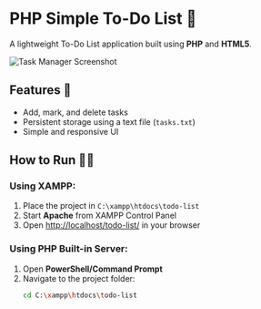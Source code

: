 # PHP Simple To-Do List 📝

A lightweight To-Do List application built using **PHP** and **HTML5**.

![Task Manager Screenshot](image.png)

## Features 🚀
- Add, mark, and delete tasks
- Persistent storage using a text file (`tasks.txt`)
- Simple and responsive UI

## How to Run 🏃‍♂️
### Using XAMPP:
1. Place the project in `C:\xampp\htdocs\todo-list`
2. Start **Apache** from XAMPP Control Panel
3. Open [http://localhost/todo-list/](http://localhost/todo-list/) in your browser

### Using PHP Built-in Server:
1. Open **PowerShell/Command Prompt**
2. Navigate to the project folder:
   ```sh
   cd C:\xampp\htdocs\todo-list
